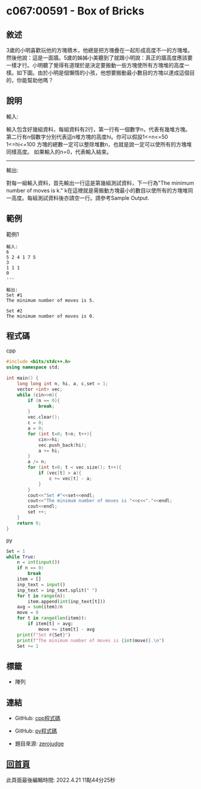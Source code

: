 # c067:00591 - Box of Bricks

## 敘述

3歲的小明喜歡玩他的方塊積木，他總是把方塊疊在一起形成高度不一的方塊堆。然後他說：這是一面牆。5歲的姊姊小美聽到了就跟小明說：真正的牆高度應該要一樣才行。小明聽了覺得有道理於是決定要搬動一些方塊使所有方塊堆的高度一樣。如下圖。由於小明是個懶惰的小孩，他想要搬動最小數目的方塊以達成這個目的，你能幫助他嗎？
 
 


## 說明

輸入:

輸入包含好幾組資料，每組資料有2行，第一行有一個數字n，代表有幾堆方塊。第二行有n個數字分別代表這n堆方塊的高度hi。你可以假設1<=n<=50  1<=hi<=100 方塊的總數一定可以整除堆數n，也就是說一定可以使所有的方塊堆同樣高度。 如果輸入的n=0，代表輸入結束。 

---

輸出:

對每一組輸入資料，首先輸出一行這是第幾組測試資料，下一行為"The minimum number of moves is k." k在這裡就是需搬動方塊最小的數目以使所有的方塊堆同一高度。每組測試資料後亦請空一行。請參考Sample Output. 

## 範例
範例1

```
輸入:
6
5 2 4 1 7 5
3
1 1 1
0
---

輸出:
Set #1
The minimum number of moves is 5.

Set #2
The minimum number of moves is 0.
```

## 程式碼
cpp

```cpp
#include <bits/stdc++.h>
using namespace std;

int main() {
    long long int n, hi, a, c,set = 1;
    vector <int> vec;
    while (cin>>n){
        if (n == 0){
            break;
        }
        vec.clear();
        c = 0;
        a = 0;
        for (int t=0; t<n; t++){
            cin>>hi;
            vec.push_back(hi);
            a += hi;
        }
        a /= n;
        for (int t=0; t < vec.size(); t++){
            if (vec[t] > a){
                c += vec[t] - a;
            }
        }
        cout<<"Set #"<<set<<endl;
        cout<<"The minimum number of moves is "<<c<<"."<<endl;
        cout<<endl;
        set ++;
    }
    return 0;
}

```

py

```py
﻿Set = 1
while True:
    n = int(input())
    if n == 0:
        break
    item = []
    inp_text = input()
    inp_text = inp_text.split(" ")
    for t in range(n):
        item.append(int(inp_text[t]))
    avg = sum(item)/n
    move = 0
    for t in range(len(item)):
        if item[t] > avg:
            move += item[t] - avg
    print(f"Set #{Set}")
    print(f"The minimum number of moves is {int(move)}.\n")
    Set += 1
```

## 標籤
- 陣列


## 連結
- GitHub: [cpp程式碼](https://github.com/henryleecode23/solve_record/blob/main/zerojudge/c067/main.cpp)
- GitHub: [py程式碼](https://github.com/henryleecode23/solve_record/blob/main/zerojudge/c067/main.py)


- 題目來源: [zerojudge](https://zerojudge.tw/ShowProblem?problemid=c067)

## [回首頁](https://henryleecode23.github.io/solve_record/)

此頁面最後編輯時間: 2022.4.21 11點44分25秒
